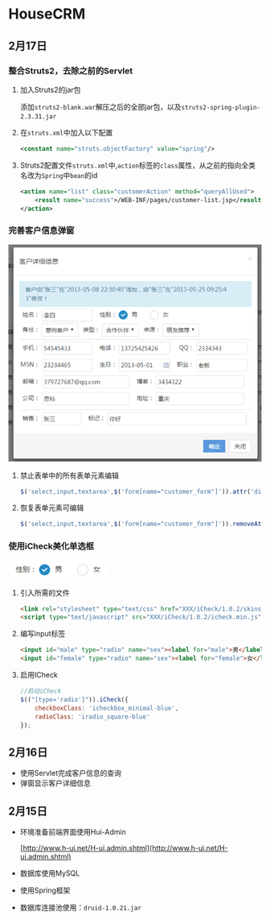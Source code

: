 # HouseCRM

## 2月17日

### 整合Struts2，去除之前的Servlet

1. 加入Struts2的jar包

    添加`struts2-blank.war`解压之后的全部jar包，以及`struts2-spring-plugin-2.3.31.jar`
    
2. 在`struts.xml`中加入以下配置

    ```xml
    <constant name="struts.objectFactory" value="spring"/>
    ```
    
3. Struts2配置文件`struts.xml`中,`action`标签的`class`属性，从之前的指向全类名改为`Spring`中`bean`的id
    ```xml
    <action name="list" class="customerAction" method="queryAllUsed">
        <result name="success">/WEB-INF/pages/customer-list.jsp</result>
    </action>
    ```
    
### 完善客户信息弹窗

![客户详细信息](images/img_01.png)

1. 禁止表单中的所有表单元素编辑

    ```javascript
    $('select,input,textarea',$('form[name="customer_form"]')).attr('disabled','disabled');
    ```

2. 恢复表单元素可编辑

    ```javascript
    $('select,input,textarea',$('form[name="customer_form"]')).removeAttr('disabled');
    ```

### 使用iCheck美化单选框

![客户详细信息](images/img_02.png)

1. 引入所需的文件

    ```html
    <link rel="stylesheet" type="text/css" href="XXX/iCheck/1.0.2/skins/all.css"/>
    <script type="text/javascript" src="XXX/iCheck/1.0.2/icheck.min.js"></script>
    ```

2. 编写input标签

    ```html
    <input id="male" type="radio" name="sex"><label for="male">男</label>
    <input id="female" type="radio" name="sex"><label for="female">女</label>
    ```

3. 启用ICheck

    ```javascript
    //启动iCheck
    $(("[type='radio']")).iCheck({
        checkboxClass: 'icheckbox_minimal-blue',
        radioClass: 'iradio_square-blue'
    });
    ```

## 2月16日

- 使用Servlet完成客户信息的查询
- 弹窗显示客户详细信息

## 2月15日

- 环境准备前端界面使用Hui-Admin

    [http://www.h-ui.net/H-ui.admin.shtml](http://www.h-ui.net/H-ui.admin.shtml)

- 数据库使用MySQL

- 使用Spring框架

- 数据库连接池使用：`druid-1.0.21.jar`